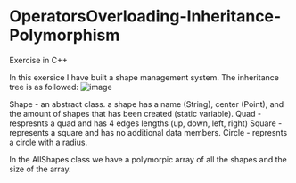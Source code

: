 # OperatorsOverloading-Inheritance-Polymorphism
Exercise in C++ 

In this exersice I have built a shape management system.
The inheritance tree is as followed: 
![image](https://user-images.githubusercontent.com/112966381/227149239-6b5d19c5-ae2f-4ea9-848e-1b520e5e480d.png)

Shape - an abstract class. a shape has a name (String), center (Point), and the amount of shapes that has been created (static variable).
Quad - respresnts a quad and has 4 edges lengths (up, down, left, right)
Square - represents a square and has no additional data members.
Circle - represnts a circle with a radius.

In the AllShapes class we have a polymorpic array of all the shapes and the size of the array.


